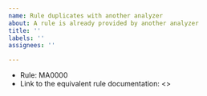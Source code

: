 ```yaml
---
name: Rule duplicates with another analyzer
about: A rule is already provided by another analyzer
title: ''
labels: ''
assignees: ''

---
```


- Rule: MA0000
- Link to the equivalent rule documentation: <>
